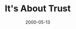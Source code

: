 ---
layout: message
category: message
series: "A Real Home for Real People"
title: "It's About Trust"
date: 2000-05-13
audio-description: "Our series surrounding our building campaign. "
audio: ""
audio-title: "It's About Trust"
audio-duration: ":"
---